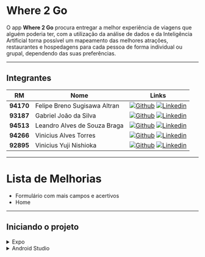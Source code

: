 # Where 2 Go

O app **Where 2 Go** procura entregar a melhor experiência de viagens que alguém poderia ter, com a utilização da análise de dados e da Inteligência Artificial torna possível um mapeamento das melhores atrações, restaurantes e hospedagens para cada pessoa de forma individual ou grupal, dependendo das suas preferências.

---

## Integrantes

RM | Nome | Links
--- | --- | ---
**94170** | Felipe Breno Sugisawa Altran | [![Github](https://img.shields.io/badge/Github-gray)](https://github.com/febreno) [![Linkedin](https://img.shields.io/badge/Linkedin-blue)](https://www.linkedin.com/in/felipe-sugisawa)
**93187** | Gabriel João da Silva | [![Github](https://img.shields.io/badge/Github-gray)](https://github.com/gjoao98) [![Linkedin](https://img.shields.io/badge/Linkedin-blue)](https://www.linkedin.com/in/gabriel-joao)
**94513** | Leandro Alves de Souza Braga | [![Github](https://img.shields.io/badge/Github-gray)](https://github.com/bragaLeandro) [![Linkedin](https://img.shields.io/badge/Linkedin-blue)](https://www.linkedin.com/in/leandrobraga1)
**94266** | Vinicius Alves Torres | [![Github](https://img.shields.io/badge/Github-gray)](https://github.com/ViniciusAlvesTorres) [![Linkedin](https://img.shields.io/badge/Linkedin-blue)](https://www.linkedin.com/in/vinicius-alves-torres-702973203)
**92895** | Vinicius Yuji Nishioka | [![Github](https://img.shields.io/badge/Github-gray)](https://github.com/yujinishioka) [![Linkedin](https://img.shields.io/badge/Linkedin-blue)](https://www.linkedin.com/in/yuji-nishioka)

---

# Lista de Melhorias

* Formulário com mais campos e acertivos
* Home

---

## Iniciando o projeto

<details>
<summary>Expo</summary>

---
### **Dependências**

|Dependency | Version |
| --- | --- |
| Node | 18.x |
| npm | 8.19.2 |

*instalando dependências*
```
npm i
```

*rodando o projeto*
```
npm start
```
---
</details>

<details>
<summary>Android Studio</summary>

---

### **Dependências**

| Dependency | Version  |
| --- | --- |
| Node | 18.x |
| JDK | 11 |
| npm | 8.19.2 |
| Android Studio | 2022.2.1.20 |
  
### **Recomendações**

* Visual Studio Code
* Chocolatey

### **Instalando dependências e recomendações**

### Chocolatey

Utilize um **terminal com permissão de administrador**.

O comando a seguir instala o Chocolatey e adiciona a passagem de ambiente.

```
@"%SystemRoot%\System32\WindowsPowerShell\v1.0\powershell.exe" -NoProfile -InputFormat None -ExecutionPolicy Bypass -Command "[System.Net.ServicePointManager]::SecurityProtocol = 3072; iex ((New-Object System.Net.WebClient).DownloadString('https://community.chocolatey.org/install.ps1'))" && SET "PATH=%PATH%;%ALLUSERSPROFILE%\chocolatey\bin"
```

Node e o JDK11

**Obs: Caso ja tenha os 2 programas instalados ou algum deles, pule essa etapa ou adicione apenas aquele que esteja faltando "nodejs-lts" ou "openjdk11".**

```
choco install -y nodejs-lts openjdk11
```

Android Studio

https://developer.android.com/studio

Visual Studio Code

https://code.visualstudio.com/

---

### **Configurando Android Studio**

Após abrir o Android Studio:

```
File -> Settings
```

Dentro de Settings:

```
Appearance & Behavior -> System Settings -> Android SDK
```

Selecione a opção **Show Package Details**

Marcar as opções **Android SDK Platform 31** e **Intel x86 Atom_64 System Image** que estarão dentro das opções de **Android 12.0(S)**

Na seção **SDK Tools** selecione a opção **Show Package Details**

Marcar a opção **31.0.0** em **Android SDK Build-Tools**

Clicar em **Apply** e depois **OK**

---

### **Variáveis de Ambiente**

Dentro das váriaveis de ambiente adicione uma nova variável para o **usuário** com os seguintes atributos:

**Obs: altere o valor de <usuário> pelo seu nome de usuário.**

```
Name: ANDROID_HOME
Value: "C:\Users\<usuário>\AppData\Local\Android\Sdk"
```

Para vizualizar se a variável foi adicionada corretamente, uilize o comando no **Powershell**, e procure por **ANDROID_HOME**.

```
Get-ChildItem -Path Env:\
```

Nas variáveis do **sistema**, **edite** a variável **Path** e adicione uma nova com o caminho:

**Obs: altere o valor de <usuário> pelo seu nome de usuário.**

```
C:\Users\<usuário>\AppData\Local\Android\Sdk\platform-tools
```

---

### **Comandos**

*instalando dependências*
```
npm i
```

*rodando o projeto*
```
npm start
```

ou

```
expo start
```

---

</details>